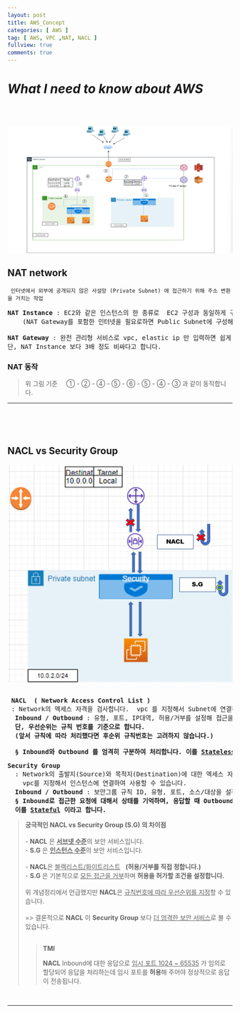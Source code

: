 ```yaml
---
layout: post
title: AWS_Concept
categories: [ AWS ]
tag: [ AWS, VPC ,NAT, NACL ]
fullview: true
comments: true
---
```


# ***What I need to know about AWS***

<br><br>

![VPC](/assets/images/VPC.png)


## **NAT network** 
` 인터넷에서 외부에 공개되지 않은 사설망 (Private Subnet) 에 접근하기 위해 주소 변환을 거치는 작업`

<pre>
<b>NAT Instance</b> : EC2와 같은 인스턴스의 한 종류로  EC2 구성과 동일하게 구성하며, 인터넷으로부터 요청을 받으므로 Public Subnet에 구성합니다.
    (NAT Gateway를 포함한 인터넷을 필요로하면 Public Subnet에 구성해야 합니다.)

<b>NAT Gateway</b> : 완전 관리형 서비스로 vpc, elastic ip 만 입력하면 쉽게 인터넷에 접근할 수 있습니다. 
단, NAT Instance 보다 3배 정도 비싸다고 합니다.
</pre>

### **NAT 동작** 

>위 그림 기준 &nbsp;&nbsp;&nbsp; ① - ② - ④ - ⑤ - ⑥ - ⑤ - ④ - ③ 과 같이 동작합니다.

---

<br><br><br>

## **NACL vs Security Group**

![NACL&Security Group](/assets/images/NACL_SG.png)

<pre>

 <b>NACL  ( Network Access Control List )</b>
 : Network의 엑세스 자격을 검사합니다.  vpc 를 지정해서 Subnet에 연결하여 사용합니다.
  <b>Inbound / Outbound</b> : 유형, 포트, IP대역, 허용/거부를 설정해 접근을 제어합니다.
  <strong>단, 우선순위는 규칙 번호를 기준으로 합니다. 
  (앞서 규칙에 따라 처리했다면 후순위 규칙번호는 고려하지 않습니다.)</strong> <br>
  <strong>§ Inbound와 Outbound 를 엄격히 구분하여 처리합니다. 이를 <ins>Stateless</ins> 라고합니다. </strong>
</pre>
<pre>
<b>Security Group</b>
  : Network의 출발지(Source)와 목적지(Destination)에 대한 엑세스 자격을 검사합니다. 
    vpc를 지정해서 인스턴스에 연결하여 사용할 수 있습니다. 
  <b>Inbound / Outbound</b> : 보안그룹 규칙 ID, 유형, 포트, 소스/대상을 설정해 접근을 제어합니다.
  <strong>§ Inbound로 접근한 요청에 대해서 상태를 기억하며, 응답할 때 Outbound 규칙과 상관없이 전송합니다.
  이를 <ins>Stateful</ins> 이라고 합니다.</strong>
</pre>

> **궁극적인 NACL vs Security Group (S.G) 의 차이점**
> <br></b><br>- <b>NACL</b> 은 <b><ins>서브넷 수준</ins></b>의 보안 서비스입니다.
> <br>- <b>S.G</b> 은 <b><ins>인스턴스 수준</ins></b>의 보안 서비스입니다.
><br><br>- <b>NACL</b>은 <ins>블랙리스트/화이트리스트</ins>&nbsp;&nbsp;&nbsp;<strong>(허용/거부를 직접 정합니다.)</strong>
><br>- <b>S.G</b> 은 기본적으로 <ins>모든 접근을 거부</ins>하며 <strong>허용을 허가할 조건을 설정합니다.</strong>
><br><br>위 개념정리에서 언급했지만 <b>NACL</b>은 <ins>규칙번호에 따라 우선순위를 지정</ins>할 수 있습니다.
><br><br> => 결론적으로 <b>NACL</b> 이 <b>Security Group</b> 보다 <ins>더 엄격한 보안 서비스</ins>로 볼 수 있습니다. <br><br>
>> <strong>TMI</strong>
>>
>> <b>NACL</b> Inbound에 대한 응답으로 <ins>임시 포트 1024 ~ 65535</ins> 가 임의로 할당되어 응답을 처리하는데 임시 포트를 <b>허용</b>해 주어야 정상적으로 응답이 전송됩니다. 

<br>

---
